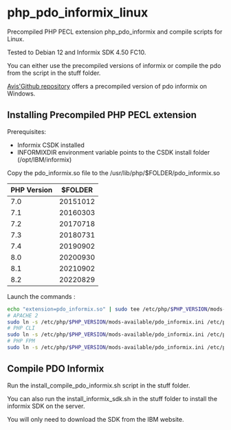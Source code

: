 # php_pdo_informix_linux

Precompiled PHP PECL extension php_pdo_informix and compile scripts for Linux.

Tested to Debian 12 and Informix SDK 4.50 FC10.

You can either use the precompiled versions of informix or compile the pdo from the script in the stuff folder.

[Avis'Github repository](https://github.com/Aevis/php_pdo_informix) offers a precompiled version of pdo informix on Windows.

## Installing Precompiled PHP PECL extension

Prerequisites:
* Informix CSDK installed
* INFORMIXDIR environment variable points to the CSDK install folder (/opt/IBM/informix)

Copy the pdo_informix.so file to the /usr/lib/php/$FOLDER/pdo_informix.so

|   PHP Version | $FOLDER |
|---      |:-:
|   7.0   |  20151012 |
|   7.1   |  20160303 |
|   7.2   |  20170718 |
|   7.3   |  20180731 |
|   7.4   |  20190902 |
|   8.0   |  20200930 |
|   8.1   |  20210902 |
|   8.2   |  20220829 |

Launch the commands :
```sh
echo "extension=pdo_informix.so" | sudo tee /etc/php/$PHP_VERSION/mods-available/pdo_informix.ini
# APACHE 2
sudo ln -s /etc/php/$PHP_VERSION/mods-available/pdo_informix.ini /etc/php/$PHP_VERSION/apache2/conf.d/20-pdo_informix.ini
# PHP CLI
sudo ln -s /etc/php/$PHP_VERSION/mods-available/pdo_informix.ini /etc/php/$PHP_VERSION/cli/conf.d/20-pdo_informix.ini
# PHP FPM
sudo ln -s /etc/php/$PHP_VERSION/mods-available/pdo_informix.ini /etc/php/$PHP_VERSION/fpm/conf.d/20-pdo_informix.ini
```

## Compile PDO Informix

Run the install_compile_pdo_informix.sh script in the stuff folder.

You can also run the install_informix_sdk.sh in the stuff folder to install the informix SDK on the server. 

You will only need to download the SDK from the IBM website.